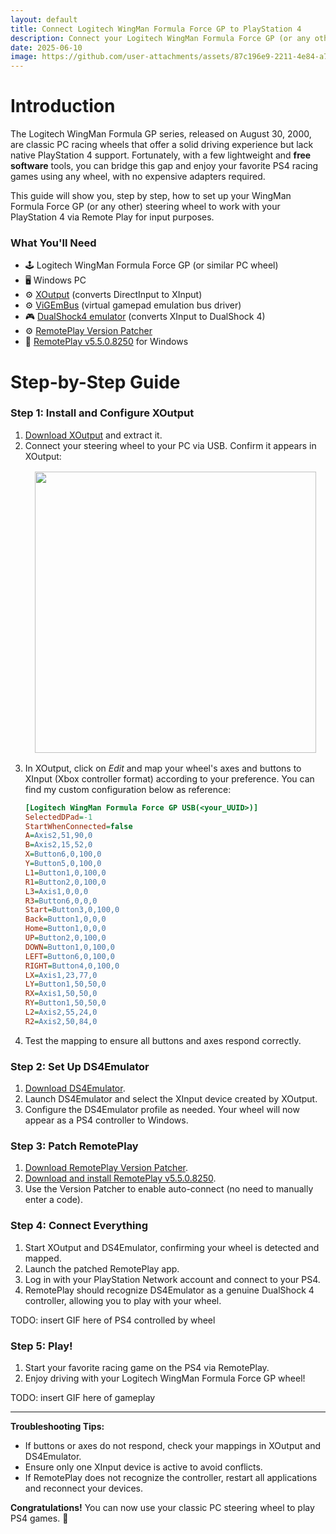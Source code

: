 ```yaml
---
layout: default
title: Connect Logitech WingMan Formula Force GP to PlayStation 4
description: Connect your Logitech WingMan Formula Force GP (or any other) steering wheel to your PlayStation 4.
date: 2025-06-10
image: https://github.com/user-attachments/assets/87c196e9-2211-4e84-a7c0-a10c570b6eef
---
```


# Introduction

The Logitech WingMan Formula GP series, released on August 30, 2000, are classic PC racing wheels that offer a solid driving experience but lack native PlayStation 4 support. Fortunately, with a few lightweight and **free software** tools, you can bridge this gap and enjoy your favorite PS4 racing games using any wheel, with no expensive adapters required.

This guide will show you, step by step, how to set up your WingMan Formula Force GP (or any other) steering wheel to work with your PlayStation 4 via Remote Play for input purposes.

### What You'll Need

 - 🕹️ Logitech WingMan Formula Force GP (or similar PC wheel)
 - 🖥️ Windows PC
 - ⚙️ [XOutput](https://github.com/csutorasa/XOutput/releases) (converts DirectInput to XInput)
 - ⚙️ [ViGEmBus](https://github.com/nefarius/ViGEmBus/releases) (virtual gamepad emulation bus driver)
 - 🎮 [DualShock4 emulator](https://github.com/r57zone/DualShock4-emulator) (converts XInput to DualShock 4)
 - ⚙️ [RemotePlay Version Patcher](https://github.com/streamingtools/remoteplay-version-patcher)
 - 📡 [RemotePlay v5.5.0.8250](https://remoteplay.dl.playstation.net/remoteplay/lang/en/index.html) for Windows

# Step-by-Step Guide

<div class="step">
    <h3>Step 1: Install and Configure XOutput</h3>
</div>

1. [Download XOutput](https://github.com/csutorasa/XOutput/releases) and extract it.
2. Connect your steering wheel to your PC via USB. Confirm it appears in XOutput:
    <p align="center" style="margin: 1rem 0;">
        <img src="https://github.com/user-attachments/assets/266e999f-0dd9-47b8-8617-624b4c483efb" width="450">
    </p>
3. In XOutput, click on _Edit_ and map your wheel's axes and buttons to XInput (Xbox controller format) according to your preference. You can find my custom configuration below as reference:
    ```ini
    [Logitech WingMan Formula Force GP USB(<your_UUID>)]
    SelectedDPad=-1
    StartWhenConnected=false
    A=Axis2,51,90,0
    B=Axis2,15,52,0
    X=Button6,0,100,0
    Y=Button5,0,100,0
    L1=Button1,0,100,0
    R1=Button2,0,100,0
    L3=Axis1,0,0,0
    R3=Button6,0,0,0
    Start=Button3,0,100,0
    Back=Button1,0,0,0
    Home=Button1,0,0,0
    UP=Button2,0,100,0
    DOWN=Button1,0,100,0
    LEFT=Button6,0,100,0
    RIGHT=Button4,0,100,0
    LX=Axis1,23,77,0
    LY=Button1,50,50,0
    RX=Axis1,50,50,0
    RY=Button1,50,50,0
    L2=Axis2,55,24,0
    R2=Axis2,50,84,0
    ```
4. Test the mapping to ensure all buttons and axes respond correctly.

<div class="step">
    <h3>Step 2: Set Up DS4Emulator</h3>
</div>

1. [Download DS4Emulator](https://github.com/r57zone/DualShock4-emulator).
2. Launch DS4Emulator and select the XInput device created by XOutput.
3. Configure the DS4Emulator profile as needed. Your wheel will now appear as a PS4 controller to Windows.

<div class="step">
    <h3>Step 3: Patch RemotePlay</h3>
</div>

1. [Download RemotePlay Version Patcher](https://github.com/streamingtools/remoteplay-version-patcher).
2. [Download and install RemotePlay v5.5.0.8250](https://remoteplay.dl.playstation.net/remoteplay/lang/en/index.html).
3. Use the Version Patcher to enable auto-connect (no need to manually enter a code).

<div class="step">
    <h3>Step 4: Connect Everything</h3>
</div>

1. Start XOutput and DS4Emulator, confirming your wheel is detected and mapped.
2. Launch the patched RemotePlay app.
3. Log in with your PlayStation Network account and connect to your PS4.
4. RemotePlay should recognize DS4Emulator as a genuine DualShock 4 controller, allowing you to play with your wheel.

TODO: insert GIF here of PS4 controlled by wheel

<div class="step">
    <h3>Step 5: Play!</h3>
</div>

1. Start your favorite racing game on the PS4 via RemotePlay.
2. Enjoy driving with your Logitech WingMan Formula Force GP wheel!

TODO: insert GIF here of gameplay

---

**Troubleshooting Tips:**
- If buttons or axes do not respond, check your mappings in XOutput and DS4Emulator.
- Ensure only one XInput device is active to avoid conflicts.
- If RemotePlay does not recognize the controller, restart all applications and reconnect your devices.

**Congratulations!** You can now use your classic PC steering wheel to play PS4 games. 🏁
